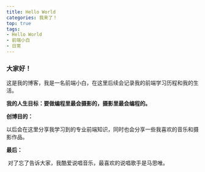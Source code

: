 ```yaml
---
title: Hello World
categories: 我来了！
top: true
tags:
- Hello World
- 前端小白
- 日常
---
```

### 大家好！

这是我的博客，我是一名前端小白，在这里后续会记录我的前端学习历程和我的生活。

**我的人生目标：要做编程里最会摄影的，摄影里最会编程的。**

**创博目的：**

​        以后会在这里分享我学习到的专业前端知识，同时也会分享一些我喜欢的音乐和摄影作品。

**最后：**

​       对了忘了告诉大家，我酷爱说唱音乐，最喜欢的说唱歌手是马思唯。